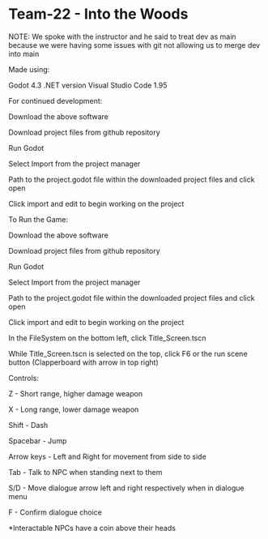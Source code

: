 # Team-22 - Into the Woods

NOTE: We spoke with the instructor and he said to treat dev as main because we were having some issues with git not allowing us to merge dev into main

Made using:

Godot 4.3 .NET version
Visual Studio Code 1.95

For continued development:

Download the above software


Download project files from github repository

Run Godot

Select Import from the project manager

Path to the project.godot file within the downloaded project files and click open

Click import and edit to begin working on the project


To Run the Game:


Download the above software

Download project files from github repository

Run Godot

Select Import from the project manager

Path to the project.godot file within the downloaded project files and click open

Click import and edit to begin working on the project

In the FileSystem on the bottom left, click Title_Screen.tscn

While Title_Screen.tscn is selected on the top, click F6 or the run scene button (Clapperboard with arrow in top right)


Controls:


Z - Short range, higher damage weapon

X - Long range, lower damage weapon

Shift - Dash

Spacebar - Jump

Arrow keys - Left and Right for movement from side to side

Tab - Talk to NPC when standing next to them

S/D - Move dialogue arrow left and right respectively when in dialogue menu

F - Confirm dialogue choice

*Interactable NPCs have a coin above their heads
